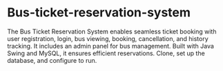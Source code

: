 # Bus-ticket-reservation-system
The Bus Ticket Reservation System enables seamless ticket booking with user registration, login, bus viewing, booking, cancellation, and history tracking. It includes an admin panel for bus management. Built with Java Swing and MySQL, it ensures efficient reservations. Clone, set up the database, and configure to run.
